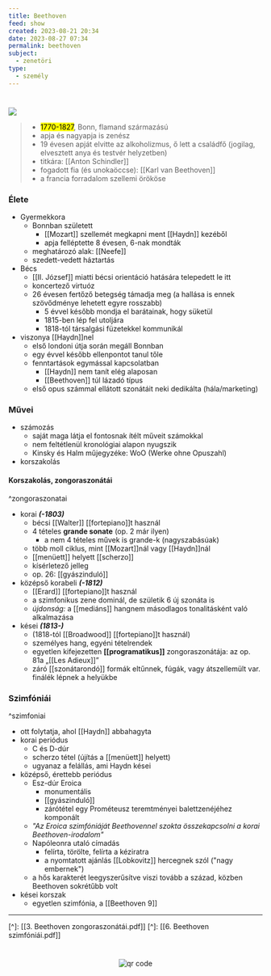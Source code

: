 ```yaml
---
title: Beethoven
feed: show
created: 2023-08-21 20:34
date: 2023-08-27 07:34
permalink: beethoven
subject:
  - zenetöri
type:
  - személy
---
```

#
![](https://www.kennedy-center.org/globalassets/education/resources-for-educators/classroom-resources/artsedge/collection/collection-beethoven-169.jpg)

> - <mark>1770-1827</mark>, Bonn, flamand származású
> - apja és nagyapja is zenész
> - 19 évesen apját elvitte az alkoholizmus, ő lett a családfő (jogilag, elvesztett anya és testvér helyzetben)
> - titkára: [[Anton Schindler]]
> - fogadott fia (és unokaöccse): [[Karl van Beethoven]]
> - a francia forradalom szellemi örököse

### Élete
- Gyermekkora
	- Bonnban született
		- [[Mozart]] szellemét megkapni ment [[Haydn]] kezéből
		- apja felléptette 8 évesen, 6-nak mondták
	- meghatározó alak: [[Neefe]]
	- szedett-vedett háztartás
- Bécs
	- [[II. József]] miatti bécsi orientáció hatására telepedett le itt
	- koncertező virtuóz
	- 26 évesen fertőző betegség támadja meg (a hallása is ennek szövődménye lehetett egyre rosszabb)
		- 5 évvel később mondja el barátainak, hogy süketül
		- 1815-ben lép fel utoljára
		- 1818-tól társalgási füzetekkel kommunikál
- viszonya [[Haydn]]nel
	- első londoni útja során megáll Bonnban
	- egy évvel később ellenpontot tanul tőle
	- fenntartások egymással kapcsolatban
		- [[Haydn]] nem tanít elég alaposan
		- [[Beethoven]] túl lázadó típus
	- első opus számmal ellátott szonátáit neki dedikálta (hála/marketing)

### Művei
- számozás
	- saját maga látja el fontosnak ítélt műveit számokkal
	- nem feltétlenül kronológiai alapon nyugszik
	- Kinsky és Halm műjegyzéke: WoO (Werke ohne Opuszahl)
- korszakolás

#### Korszakolás, zongoraszonátái
^zongoraszonatai
- korai ***(-1803)***
	- bécsi [[Walter]] [[fortepiano]]t használ
	- 4 tételes **grande sonate** (op. 2 már ilyen)
		- a nem 4 tételes művek is grande-k (nagyszabásúak)
	- több moll ciklus, mint [[Mozart]]nál vagy [[Haydn]]nál
	- [[menüett]] helyett [[scherzo]]
	- kísérletező jelleg
	- op. 26: [[gyászinduló]]
- középső korabeli ***(-1812)***
	- [[Erard]] [[fortepiano]]t használ
	- a szimfonikus zene dominál, de születik 6 új szonáta is
	- *újdonság:* a [[mediáns]] hangnem másodlagos tonalitásként való alkalmazása
- kései ***(1813-)***
	- (1818-tól [[Broadwood]] [[fortepiano]]t használ)
	- személyes hang, egyéni tételrendek
	- egyetlen kifejezetten **[[programatikus]]** zongoraszonátája: az op. 81a „[[Les Adieux]]”
	- záró [[szonátarondó]] formák eltűnnek, fúgák, vagy átszellemült var. finálék lépnek a helyükbe

### Szimfóniái
^szimfoniai
- ott folytatja, ahol [[Haydn]] abbahagyta
- korai periódus
	- C és D-dúr
	- scherzo tétel (újítás a [[menüett]] helyett)
	- ugyanaz a felállás, ami Haydn kései
- középső, érettebb periódus
	- Esz-dúr Eroica
		- monumentális
		- [[gyászinduló]]
		- zárótétel egy Prométeusz teremtményei balettzenéjéhez komponált
	- *"Az Eroica szimfóniáját Beethovennel szokta összekapcsolni a korai Beethoven-irodalom"*
	- Napóleonra utaló címadás
		- felírta, törölte, felírta a kéziratra
		- a nyomtatott ajánlás [[Lobkovitz]] hercegnek szól ("nagy embernek")
	- a hős karakterét leegyszerűsítve viszi tovább a század, közben Beethoven sokrétűbb volt
- kései korszak
	- egyetlen szimfónia, a [[Beethoven 9]]

-----
[^]: [[3. Beethoven zongoraszonátái.pdf]]
[^]: [[6. Beethoven szimfóniái.pdf]]



#
<p style="text-align: center;"><img src="https://chart.googleapis.com/chart?cht=qr&chl=https://notes.andrasdenes.com/beethoven&chs=180x180&choe=UTF-8&chld=L|2" alt="qr code"></p>

